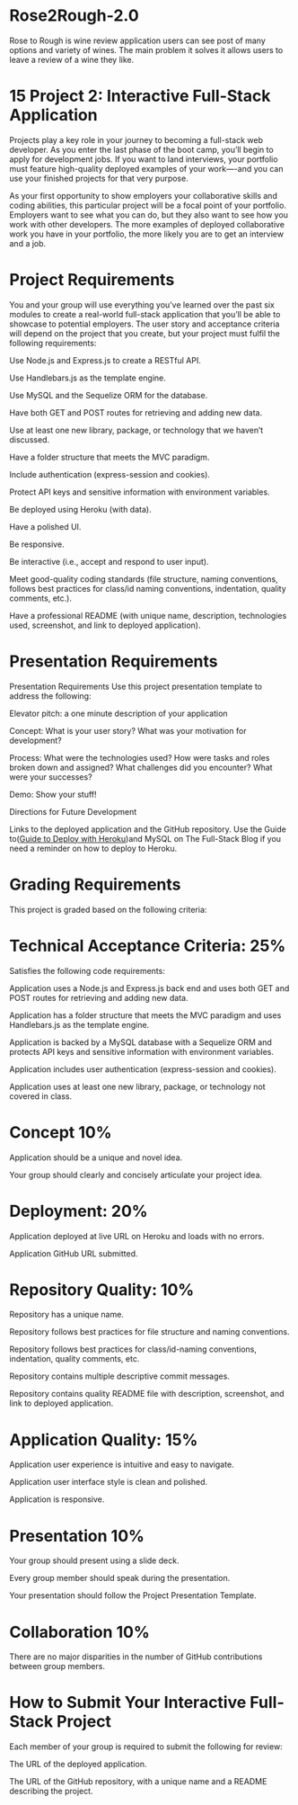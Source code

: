 # Rose2Rough-2.0
Rose to Rough is wine review application users can see post of many options and variety of wines. The main problem it solves it allows users to leave a review of a wine they like.

# 15 Project 2: Interactive Full-Stack Application
Projects play a key role in your journey to becoming a full-stack web developer. As you enter the last phase of the boot camp, you’ll begin to apply for development jobs. If you want to land interviews, your portfolio must feature high-quality deployed examples of your work—-and you can use your finished projects for that very purpose.

As your first opportunity to show employers your collaborative skills and coding abilities, this particular project will be a focal point of your portfolio. Employers want to see what you can do, but they also want to see how you work with other developers. The more examples of deployed collaborative work you have in your portfolio, the more likely you are to get an interview and a job.

# Project Requirements
You and your group will use everything you’ve learned over the past six modules to create a real-world full-stack application that you’ll be able to showcase to potential employers. The user story and acceptance criteria will depend on the project that you create, but your project must fulfil the following requirements:

Use Node.js and Express.js to create a RESTful API.

Use Handlebars.js as the template engine.

Use MySQL and the Sequelize ORM for the database.

Have both GET and POST routes for retrieving and adding new data.

Use at least one new library, package, or technology that we haven’t discussed.

Have a folder structure that meets the MVC paradigm.

Include authentication (express-session and cookies).

Protect API keys and sensitive information with environment variables.

Be deployed using Heroku (with data).

Have a polished UI.

Be responsive.

Be interactive (i.e., accept and respond to user input).

Meet good-quality coding standards (file structure, naming conventions, follows best practices for class/id naming conventions, indentation, quality comments, etc.).

Have a professional README (with unique name, description, technologies used, screenshot, and link to deployed application).

# Presentation Requirements

Presentation Requirements
Use this project presentation template to address the following:

Elevator pitch: a one minute description of your application

Concept: What is your user story? What was your motivation for development?

Process: What were the technologies used? How were tasks and roles broken down and assigned? What challenges did you encounter? What were your successes?

Demo: Show your stuff!

Directions for Future Development

Links to the deployed application and the GitHub repository. Use the Guide to(<a href="https://coding-boot-camp.github.io/full-stack/heroku/deploy-with-heroku-and-mysql" target="_blank">Guide to Deploy with Heroku</a>)and MySQL on The Full-Stack Blog if you need a reminder on how to deploy to Heroku.

# Grading Requirements
This project is graded based on the following criteria:

# Technical Acceptance Criteria: 25%
Satisfies the following code requirements:

Application uses a Node.js and Express.js back end and uses both GET and POST routes for retrieving and adding new data.

Application has a folder structure that meets the MVC paradigm and uses Handlebars.js as the template engine.

Application is backed by a MySQL database with a Sequelize ORM and protects API keys and sensitive information with environment variables.

Application includes user authentication (express-session and cookies).

Application uses at least one new library, package, or technology not covered in class.

# Concept 10%
Application should be a unique and novel idea.

Your group should clearly and concisely articulate your project idea.

# Deployment: 20%
Application deployed at live URL on Heroku and loads with no errors.

Application GitHub URL submitted.

# Repository Quality: 10%
Repository has a unique name.

Repository follows best practices for file structure and naming conventions.

Repository follows best practices for class/id-naming conventions, indentation, quality comments, etc.

Repository contains multiple descriptive commit messages.

Repository contains quality README file with description, screenshot, and link to deployed application.

# Application Quality: 15%
Application user experience is intuitive and easy to navigate.

Application user interface style is clean and polished.

Application is responsive.

# Presentation 10%
Your group should present using a slide deck.

Every group member should speak during the presentation.

Your presentation should follow the Project Presentation Template.

# Collaboration 10%
There are no major disparities in the number of GitHub contributions between group members.

# How to Submit Your Interactive Full-Stack Project
Each member of your group is required to submit the following for review:

The URL of the deployed application.

The URL of the GitHub repository, with a unique name and a README describing the project.
